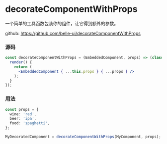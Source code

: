 # decorateComponentWithProps

一个简单的工具函数包装你的组件，让它得到额外的参数。

github: https://github.com/belle-ui/decorateComponentWithProps

### 源码

```jsx
const decorateComponentWithProps = (EmbeddedComponent, props) => (class extends Component {
  render() {
    return (
      <EmbeddedComponent { ...this.props } { ...props } />
    );
  }
});
```

### 用法
```ts
const props = {
  wine: 'red',
  beer: 'ipa',
  food: 'spaghetti',
};

MyDecoratedComponent = decorateComponentWithProps(MyComponent, props);
```